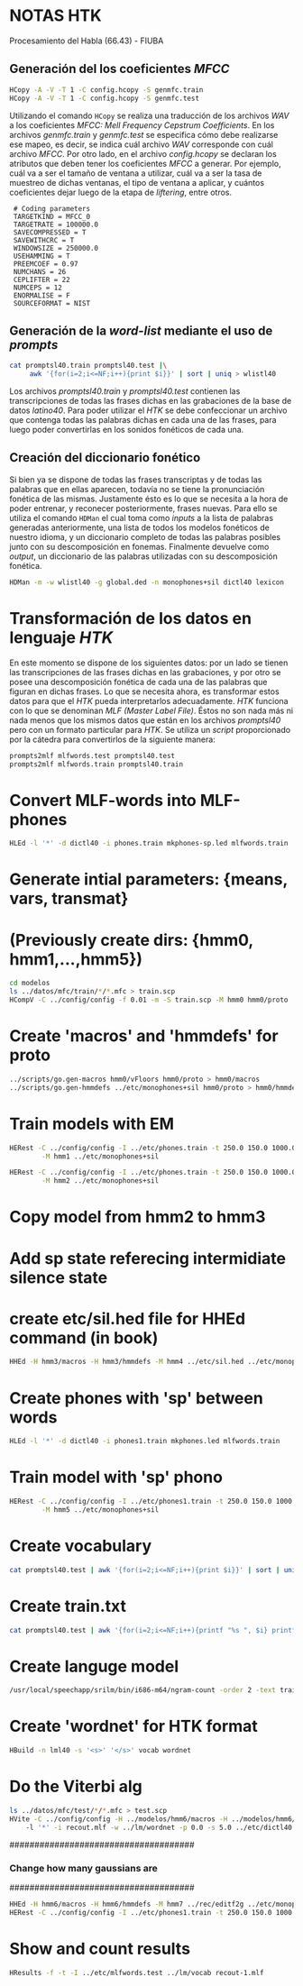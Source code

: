 # NOTAS HTK

Procesamiento del Habla (66.43) - FIUBA


## Generación del los coeficientes _MFCC_

```bash
HCopy -A -V -T 1 -C config.hcopy -S genmfc.train 
HCopy -A -V -T 1 -C config.hcopy -S genmfc.test 
```

Utilizando el comando `HCopy` se realiza una traducción de los archivos _WAV_ a los coeficientes _MFCC: Mell Frequency Cepstrum Coefficients_. En los archivos _genmfc.train_ y _genmfc.test_ se especifica cómo debe realizarse ese mapeo, es decir, se indica cuál archivo _WAV_ corresponde con cuál archivo _MFCC_. Por otro lado, en el archivo _config.hcopy_ se declaran los atributos que deben tener los coeficientes _MFCC_ a generar. Por ejemplo, cuál va a ser el tamaño de ventana a utilizar, cuál va a ser la tasa de muestreo de dichas ventanas, el tipo de ventana a aplicar, y cuántos coeficientes dejar luego de la etapa de _liftering_, entre otros.

```
 # Coding parameters
 TARGETKIND = MFCC_0
 TARGETRATE = 100000.0
 SAVECOMPRESSED = T
 SAVEWITHCRC = T
 WINDOWSIZE = 250000.0
 USEHAMMING = T
 PREEMCOEF = 0.97
 NUMCHANS = 26
 CEPLIFTER = 22
 NUMCEPS = 12
 ENORMALISE = F
 SOURCEFORMAT = NIST
```

## Generación de la _word-list_ mediante el uso de _prompts_

```bash
cat promptsl40.train promptsl40.test |\
	 awk '{for(i=2;i<=NF;i++){print $i}}' | sort | uniq > wlistl40
```

Los archivos _promptsl40.train_ y _promptsl40.test_ contienen las transcripciones de todas las frases dichas en las grabaciones de la base de datos _latino40_. Para poder utilizar el _HTK_ se debe confeccionar un archivo que contenga todas las palabras dichas en cada una de las frases, para luego poder convertirlas en los sonidos fonéticos de cada una. 

## Creación del diccionario fonético

Si bien ya se dispone de todas las frases transcriptas y de todas las palabras que en ellas aparecen, todavía no se tiene la pronunciación fonética de las mismas. Justamente ésto es lo que se necesita a la hora de poder entrenar, y reconecer posteriormente, frases nuevas. Para ello se utiliza el comando `HDMan` el cual toma como _inputs_ a la lista de palabras generadas anteriormente, una lista de todos los modelos fonéticos de nuestro idioma, y un diccionario completo de todas las palabras posibles junto con su descomposición en fonemas. Finalmente devuelve como _output_, un diccionario de las palabras utilizadas con su descomposición fonética.

```bash
HDMan -m -w wlistl40 -g global.ded -n monophones+sil dictl40 lexicon
```

# Transformación de los datos en lenguaje _HTK_

En este momento se dispone de los siguientes datos: por un lado se tienen las transcripciones de las frases dichas en las grabaciones, y por otro se posee una descomposición fonética de cada una de las palabras que figuran en dichas frases. Lo que se necesita ahora, es transformar estos datos para que el _HTK_ pueda interpretarlos adecuadamente. _HTK_ funciona con lo que se denominan _MLF (Master Label File)_. Éstos no son nada más ni nada menos que los mismos datos que están en los archivos _promptsl40_ pero con un formato particular para _HTK_. Se utiliza un _script_ proporcionado por la cátedra para convertirlos de la siguiente manera:

```bash
prompts2mlf mlfwords.test promptsl40.test
prompts2mlf mlfwords.train promptsl40.train
```

# Convert MLF-words into MLF-phones
```bash
HLEd -l '*' -d dictl40 -i phones.train mkphones-sp.led mlfwords.train
```

# Generate intial parameters: {means, vars, transmat}
# (Previously create dirs: {hmm0, hmm1,...,hmm5})
```bash
cd modelos
ls ../datos/mfc/train/*/*.mfc > train.scp
HCompV -C ../config/config -f 0.01 -m -S train.scp -M hmm0 hmm0/proto
```

# Create 'macros' and 'hmmdefs' for proto
```bash
../scripts/go.gen-macros hmm0/vFloors hmm0/proto > hmm0/macros
../scripts/go.gen-hmmdefs ../etc/monophones+sil hmm0/proto > hmm0/hmmdefs
```

# Train models with EM
```bash
HERest -C ../config/config -I ../etc/phones.train -t 250.0 150.0 1000.0 -S train.scp -H hmm0/macros -H hmm0/hmmdefs \
		-M hmm1 ../etc/monophones+sil

HERest -C ../config/config -I ../etc/phones.train -t 250.0 150.0 1000.0 -S train.scp -H hmm1/macros -H hmm1/hmmdefs \
		-M hmm2 ../etc/monophones+sil
```

# Copy model from hmm2 to hmm3
# Add sp state referecing intermidiate silence state
# create etc/sil.hed file for HHEd command (in book)
```bash
HHEd -H hmm3/macros -H hmm3/hmmdefs -M hmm4 ../etc/sil.hed ../etc/monophones+sil
```

# Create phones with 'sp' between words
```bash
HLEd -l '*' -d dictl40 -i phones1.train mkphones.led mlfwords.train
```

# Train model with 'sp' phono
```bash
HERest -C ../config/config -I ../etc/phones1.train -t 250.0 150.0 1000.0 -S train.scp -H hmm4/macros -H hmm4/hmmdefs \
		-M hmm5 ../etc/monophones+sil
```

# Create vocabulary
```bash
cat promptsl40.test | awk '{for(i=2;i<=NF;i++){print $i}}' | sort | uniq > vocab
```
# Create train.txt
```bash
cat promptsl40.test | awk '{for(i=2;i<=NF;i++){printf "%s ", $i} printf "/n"}' > train.txt
```
# Create languge model
```bash
/usr/local/speechapp/srilm/bin/i686-m64/ngram-count -order 2 -text train.txt -lm lml40  -ukndiscount2  -vocab vocab
```

# Create 'wordnet' for HTK format
```bash
HBuild -n lml40 -s '<s>' '</s>' vocab wordnet
```

# Do the Viterbi alg
```bash
ls ../datos/mfc/test/*/*.mfc > test.scp
HVite -C ../config/config -H ../modelos/hmm6/macros -H ../modelos/hmm6/hmmdefs -S test.scp
	-l '*' -i recout.mlf -w ../lm/wordnet -p 0.0 -s 5.0 ../etc/dictl40 ../etc/monophones+sil
```

#####################################
### Change how many gaussians are ###
#####################################

```bash
HHEd -H hmm6/macros -H hmm6/hmmdefs -M hmm7 ../rec/editf2g ../etc/monophones+sil
HERest -C ../config/config -I ../etc/phones1.train -t 250.0 150.0 1000.0 -S train.scp -H hmm7/macros -H hmm7/hmmdefs -M hmm8 ../etc/monophones+sil
```

# Show and count results
```bash
HResults -f -t -I ../etc/mlfwords.test ../lm/vocab recout-1.mlf
```




